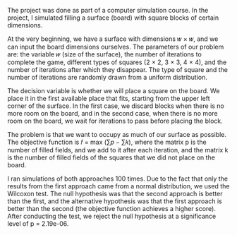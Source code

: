 The project was done as part of a computer simulation course. In the project, I simulated filling a surface (board) with square blocks of certain dimensions.

At the very beginning, we have a surface with dimensions 𝑤 × 𝑤, and we can input the board dimensions ourselves. The parameters of our problem are: the variable 𝑤 (size of the surface), the number of iterations to complete the game, different types of squares (2 × 2, 3 × 3, 4 × 4), and the number of iterations after which they disappear. The type of square and the number of iterations are randomly drawn from a uniform distribution.

The decision variable is whether we will place a square on the board. We place it in the first available place that fits, starting from the upper left corner of the surface. In the first case, we discard blocks when there is no more room on the board, and in the second case, when there is no more room on the board, we wait for iterations to pass before placing the block.

The problem is that we want to occupy as much of our surface as possible. The objective function is 𝑓 = max (∑𝑝 − ∑𝑘), where the matrix p is the number of filled fields, and we add to it after each iteration, and the matrix k is the number of filled fields of the squares that we did not place on the board.

I ran simulations of both approaches 100 times. Due to the fact that only the results from the first approach came from a normal distribution, we used the Wilcoxon test. The null hypothesis was that the second approach is better than the first, and the alternative hypothesis was that the first approach is better than the second (the objective function achieves a higher score). After conducting the test, we reject the null hypothesis at a significance level of p = 2.19e-06.
